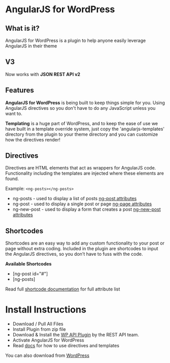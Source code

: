 AngularJS for WordPress
=========================
  
What is it?
------------
AngularJS for WordPress is a plugin to help anyone easily leverage AngularJS in their theme

V3
---
Now works with __JSON REST API v2__
  
  
Features
---------
__AngularJS for WordPress__ is being built to keep things simple for you. Using AngularJS directives so you don't have to do any JavaScript unless you want to.  
  
__Templating__ is a huge part of WordPress, and to keep the ease of use we have built in a template override system, just copy the 'angularjs-templates' directory from the plugin to your theme directory and you can customize how the directives render!
  
  
Directives
-----------
Directives are HTML elements that act as wrappers for AngularJS code. Functionality including the templates are injected where these elements are found.
  
Example: `<ng-posts></ng-posts>`
  
* ng-posts - used to display a list of posts [ng-post attributes](http://roysivan.com/angularjs-for-wordpress/directives/ng-posts/)
* ng-post - used to display a single post or page [ng-page attributes](http://roysivan.com/angularjs-for-wordpress/directives/ng-post/)
* ng-new-post - used to display a form that creates a post [ng-new-post attributes](http://roysivan.com/angularjs-for-wordpress/directives/ng-new-post/)
  
Shortcodes
------------
Shortcodes are an easy way to add any custom functionality to your post or page without extra coding.
Included in the plugin are shortcodes to input the AngularJS directives, so you don’t have to fuss with the code.  
  
__Available Shortcodes__
* [ng-post id="#"]
* [ng-posts]
  
Read full [shortcode documentation](http://roysivan.com/angularjs-for-wordpress/shortcodes/) for full attribute list
  

Install Instructions
=====================
+ Download / Pull All Files
+ Install Plugin from zip file 
+ Download & Install the [WP API Plugin](https://wordpress.org/plugins/rest-api/) by the REST API team.
+ Activate AngularJS for WordPress
+ Read [docs](http://www.roysivan.com/angularjs-for-wordpress) for how to use directives and templates
  
You can also download from [WordPress](http://wordpress.org/plugins/angularjs-for-wp/)
  
